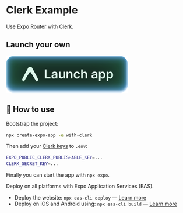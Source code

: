 # Clerk Example

Use [Expo Router](https://docs.expo.dev/router/introduction/) with [Clerk](https://clerk.com/docs/expo/getting-started/quickstart).

## Launch your own

[![Launch with Expo](https://github.com/expo/examples/blob/master/.gh-assets/launch.svg?raw=true)](https://launch.expo.dev/?github=https://github.com/expo/examples/tree/master/with-clerk)

## 🚀 How to use

Bootstrap the project:

```sh
npx create-expo-app -e with-clerk
```

Then add your [Clerk keys](https://clerk.com/docs/guides/development/clerk-environment-variables#clerk-publishable-and-secret-keys) to `.env`:

```sh
EXPO_PUBLIC_CLERK_PUBLISHABLE_KEY=...
CLERK_SECRET_KEY=...
```

Finally you can start the app with `npx expo`.

Deploy on all platforms with Expo Application Services (EAS).

- Deploy the website: `npx eas-cli deploy` — [Learn more](https://docs.expo.dev/eas/hosting/get-started/)
- Deploy on iOS and Android using: `npx eas-cli build` — [Learn more](https://expo.dev/eas)
